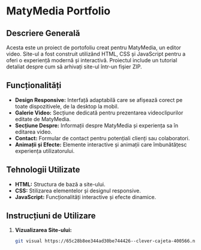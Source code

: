 # MatyMedia Portfolio

## Descriere Generală
Acesta este un proiect de portofoliu creat pentru MatyMedia, un editor video. Site-ul a fost construit utilizând HTML, CSS și JavaScript pentru a oferi o experiență modernă și interactivă. Proiectul include un tutorial detaliat despre cum să arhivați site-ul într-un fișier ZIP.

## Funcționalități

- **Design Responsive:** Interfață adaptabilă care se afișează corect pe toate dispozitivele, de la desktop la mobil.
- **Galerie Video:** Secțiune dedicată pentru prezentarea videoclipurilor editate de MatyMedia.
- **Secțiune Despre:** Informații despre MatyMedia și experiența sa în editarea video.
- **Contact:** Formular de contact pentru potențiali clienți sau colaboratori.
- **Animații și Efecte:** Elemente interactive și animații care îmbunătățesc experiența utilizatorului.

## Tehnologii Utilizate

- **HTML:** Structura de bază a site-ului.
- **CSS:** Stilizarea elementelor și designul responsive.
- **JavaScript:** Funcționalități interactive și efecte dinamice.

## Instrucțiuni de Utilizare

1. **Vizualizarea Site-ului:**
   ```bash
   git visual https://65c28b8ee344ad30be744426--clever-cajeta-400566.netlify.app/
